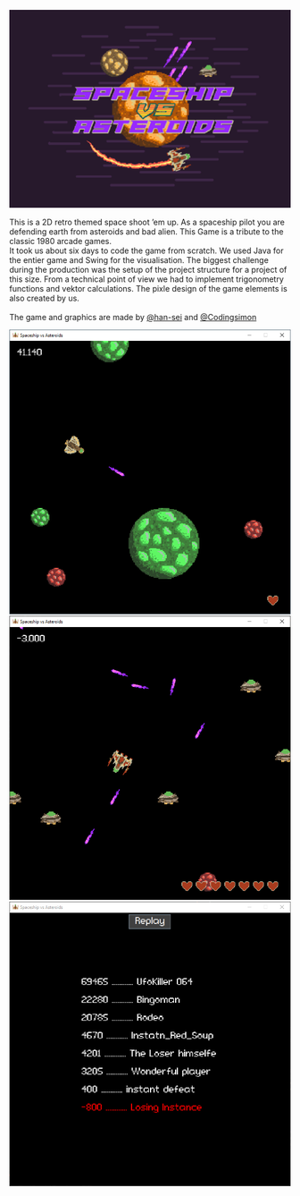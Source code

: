 ![Screenshot](screenshot.gif)

This is a 2D retro themed space shoot ’em up. As a spaceship pilot you are defending earth from asteroids and bad alien. This Game is a tribute to the classic 1980 arcade games.
<br>
It took us about six days to code the game from scratch. We used Java for the entier game and Swing for the visualisation. The biggest challenge during the production was the setup of the project structure for a project of this size. From a technical point of view we had to implement trigonometry functions and vektor calculations. The pixle design of the game elements is also created by us.
<br>
<br>
The game and graphics are made by [@han-sei](https://github.com/han-sei) and [@Codingsimon](https://github.com/Codingsimon)

![Gameplay Image](gameplay1.png)
![Gameplay Image](gameplay2.png)
![Gameplay Image](gameplay3.png)
